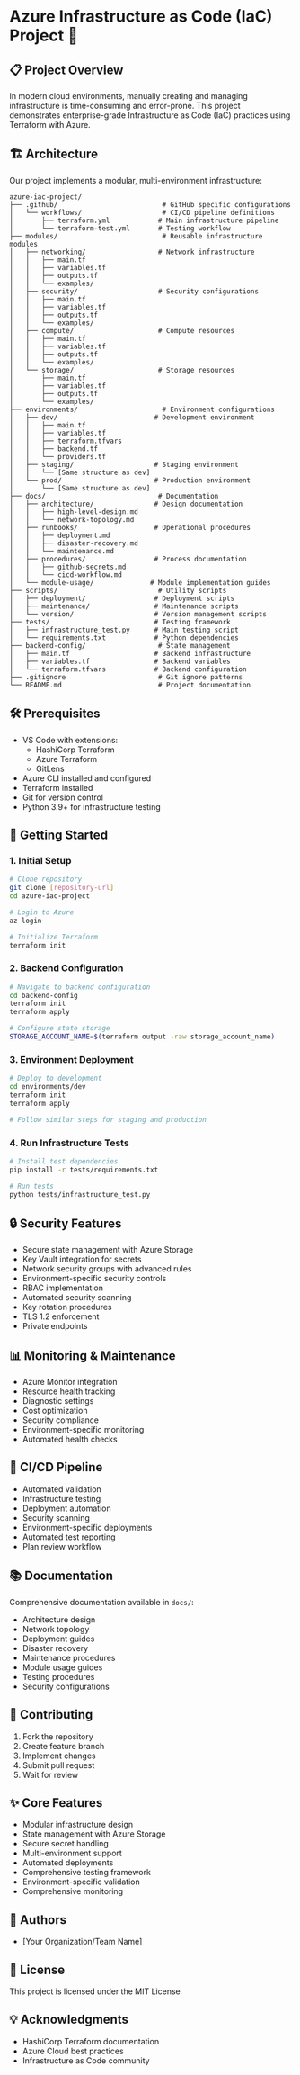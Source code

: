 # Azure Infrastructure as Code (IaC) Project 🚀

## 📋 Project Overview
In modern cloud environments, manually creating and managing infrastructure is time-consuming and error-prone. This project demonstrates enterprise-grade Infrastructure as Code (IaC) practices using Terraform with Azure.

## 🏗️ Architecture
Our project implements a modular, multi-environment infrastructure:
```
azure-iac-project/
├── .github/                          # GitHub specific configurations
│   └── workflows/                    # CI/CD pipeline definitions
│       ├── terraform.yml            # Main infrastructure pipeline
│       └── terraform-test.yml       # Testing workflow
├── modules/                          # Reusable infrastructure modules
│   ├── networking/                  # Network infrastructure
│   │   ├── main.tf
│   │   ├── variables.tf
│   │   ├── outputs.tf
│   │   └── examples/
│   ├── security/                    # Security configurations
│   │   ├── main.tf
│   │   ├── variables.tf
│   │   ├── outputs.tf
│   │   └── examples/
│   ├── compute/                     # Compute resources
│   │   ├── main.tf
│   │   ├── variables.tf
│   │   ├── outputs.tf
│   │   └── examples/
│   └── storage/                     # Storage resources
│       ├── main.tf
│       ├── variables.tf
│       ├── outputs.tf
│       └── examples/
├── environments/                     # Environment configurations
│   ├── dev/                        # Development environment
│   │   ├── main.tf
│   │   ├── variables.tf
│   │   ├── terraform.tfvars
│   │   ├── backend.tf
│   │   └── providers.tf
│   ├── staging/                    # Staging environment
│   │   └── [Same structure as dev]
│   └── prod/                       # Production environment
│       └── [Same structure as dev]
├── docs/                            # Documentation
│   ├── architecture/               # Design documentation
│   │   ├── high-level-design.md
│   │   └── network-topology.md
│   ├── runbooks/                   # Operational procedures
│   │   ├── deployment.md
│   │   ├── disaster-recovery.md
│   │   └── maintenance.md
│   ├── procedures/                 # Process documentation
│   │   ├── github-secrets.md
│   │   └── cicd-workflow.md
│   └── module-usage/              # Module implementation guides
├── scripts/                         # Utility scripts
│   ├── deployment/                 # Deployment scripts
│   ├── maintenance/                # Maintenance scripts
│   └── version/                    # Version management scripts
├── tests/                          # Testing framework
│   ├── infrastructure_test.py      # Main testing script
│   └── requirements.txt            # Python dependencies
├── backend-config/                  # State management
│   ├── main.tf                     # Backend infrastructure
│   ├── variables.tf                # Backend variables
│   └── terraform.tfvars            # Backend configuration
├── .gitignore                       # Git ignore patterns
└── README.md                        # Project documentation
```

## 🛠️ Prerequisites
- VS Code with extensions:
  - HashiCorp Terraform
  - Azure Terraform
  - GitLens
- Azure CLI installed and configured
- Terraform installed
- Git for version control
- Python 3.9+ for infrastructure testing

## 🚀 Getting Started

### 1. Initial Setup
```bash
# Clone repository
git clone [repository-url]
cd azure-iac-project

# Login to Azure
az login

# Initialize Terraform
terraform init
```

### 2. Backend Configuration
```bash
# Navigate to backend configuration
cd backend-config
terraform init
terraform apply

# Configure state storage
STORAGE_ACCOUNT_NAME=$(terraform output -raw storage_account_name)
```

### 3. Environment Deployment
```bash
# Deploy to development
cd environments/dev
terraform init
terraform apply

# Follow similar steps for staging and production
```

### 4. Run Infrastructure Tests
```bash
# Install test dependencies
pip install -r tests/requirements.txt

# Run tests
python tests/infrastructure_test.py
```

## 🔒 Security Features
- Secure state management with Azure Storage
- Key Vault integration for secrets
- Network security groups with advanced rules
- Environment-specific security controls
- RBAC implementation
- Automated security scanning
- Key rotation procedures
- TLS 1.2 enforcement
- Private endpoints

## 📊 Monitoring & Maintenance
- Azure Monitor integration
- Resource health tracking
- Diagnostic settings
- Cost optimization
- Security compliance
- Environment-specific monitoring
- Automated health checks

## 🔄 CI/CD Pipeline
- Automated validation
- Infrastructure testing
- Deployment automation
- Security scanning
- Environment-specific deployments
- Automated test reporting
- Plan review workflow

## 📚 Documentation
Comprehensive documentation available in `docs/`:
- Architecture design
- Network topology
- Deployment guides
- Disaster recovery
- Maintenance procedures
- Module usage guides
- Testing procedures
- Security configurations

## 🤝 Contributing
1. Fork the repository
2. Create feature branch
3. Implement changes
4. Submit pull request
5. Wait for review

## ✨ Core Features
- Modular infrastructure design
- State management with Azure Storage
- Secure secret handling
- Multi-environment support
- Automated deployments
- Comprehensive testing framework
- Environment-specific validation
- Comprehensive monitoring

## 👥 Authors
* [Your Organization/Team Name]

## 📝 License
This project is licensed under the MIT License

## 💡 Acknowledgments
- HashiCorp Terraform documentation
- Azure Cloud best practices
- Infrastructure as Code community